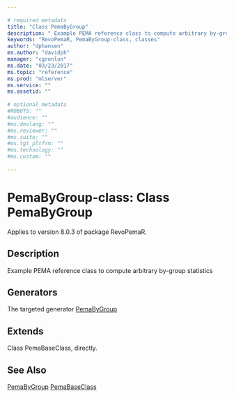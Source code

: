 ```yaml
--- 
 
# required metadata 
title: "Class PemaByGroup" 
description: " Example PEMA reference class to compute arbitrary by-group statistics " 
keywords: "RevoPemaR, PemaByGroup-class, classes" 
author: "dphansen"
ms.author: "davidph"
manager: "cgronlun" 
ms.date: "03/23/2017" 
ms.topic: "reference" 
ms.prod: "mlserver" 
ms.service: "" 
ms.assetid: "" 
 
# optional metadata 
#ROBOTS: "" 
#audience: "" 
#ms.devlang: "" 
#ms.reviewer: "" 
#ms.suite: "" 
#ms.tgt_pltfrm: "" 
#ms.technology: "" 
#ms.custom: "" 
 
--- 
```

 
 
 
 # PemaByGroup-class: Class PemaByGroup

 Applies to version 8.0.3 of package RevoPemaR.
 
 ## Description
 
Example PEMA reference class to compute arbitrary by-group statistics
 
 
 ## Generators 

 
The targeted generator [PemaByGroup](pemabygroup.md)

 
 ## Extends 

 
Class PemaBaseClass, directly.
 
 

 
 
 
 ## See Also
 
[PemaByGroup](pemabygroup.md)
[PemaBaseClass](pemabaseclass.md)
   
 
